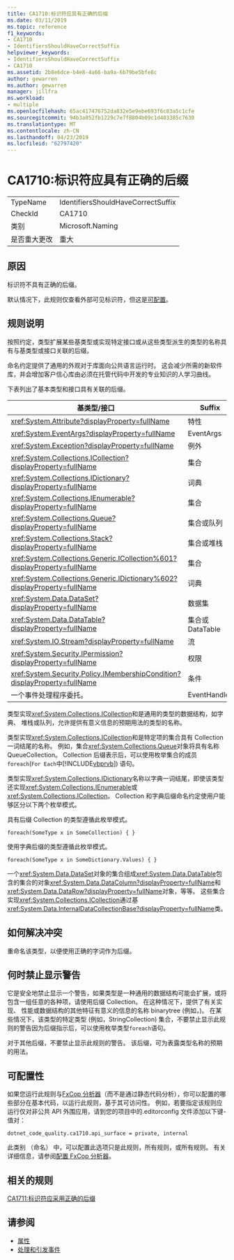 ```yaml
---
title: CA1710:标识符应具有正确的后缀
ms.date: 03/11/2019
ms.topic: reference
f1_keywords:
- CA1710
- IdentifiersShouldHaveCorrectSuffix
helpviewer_keywords:
- IdentifiersShouldHaveCorrectSuffix
- CA1710
ms.assetid: 2b8e6dce-b4e8-4a66-ba9a-6b79be5bfe8c
author: gewarren
ms.author: gewarren
manager: jillfra
ms.workload:
- multiple
ms.openlocfilehash: 65ac417476752da832e5e9ebe693f6c83a5c1cfe
ms.sourcegitcommit: 94b3a052fb1229c7e7f8804b09c1d403385c7630
ms.translationtype: MT
ms.contentlocale: zh-CN
ms.lasthandoff: 04/23/2019
ms.locfileid: "62797420"
---
```

# <a name="ca1710-identifiers-should-have-correct-suffix"></a>CA1710:标识符应具有正确的后缀

|||
|-|-|
|TypeName|IdentifiersShouldHaveCorrectSuffix|
|CheckId|CA1710|
|类别|Microsoft.Naming|
|是否重大更改|重大|

## <a name="cause"></a>原因

标识符不具有正确的后缀。

默认情况下，此规则仅查看外部可见标识符，但这是[可配置](#configurability)。

## <a name="rule-description"></a>规则说明

按照约定，类型扩展某些基类型或实现特定接口或从这些类型派生的类型的名称具有与基类型或接口关联的后缀。

命名约定提供了通用的外观对于库面向公共语言运行时。 这会减少所需的新软件库，并会增加客户信心库由必须在托管代码中开发的专业知识的人学习曲线。

下表列出了基本类型和接口具有关联的后缀。

|基类型/接口|Suffix|
|--------------------------|------------|
|<xref:System.Attribute?displayProperty=fullName>|特性|
|<xref:System.EventArgs?displayProperty=fullName>|EventArgs|
|<xref:System.Exception?displayProperty=fullName>|例外|
|<xref:System.Collections.ICollection?displayProperty=fullName>|集合|
|<xref:System.Collections.IDictionary?displayProperty=fullName>|词典|
|<xref:System.Collections.IEnumerable?displayProperty=fullName>|集合|
|<xref:System.Collections.Queue?displayProperty=fullName>|集合或队列|
|<xref:System.Collections.Stack?displayProperty=fullName>|集合或堆栈|
|<xref:System.Collections.Generic.ICollection%601?displayProperty=fullName>|集合|
|<xref:System.Collections.Generic.IDictionary%602?displayProperty=fullName>|词典|
|<xref:System.Data.DataSet?displayProperty=fullName>|数据集|
|<xref:System.Data.DataTable?displayProperty=fullName>|集合或 DataTable|
|<xref:System.IO.Stream?displayProperty=fullName>|流|
|<xref:System.Security.IPermission?displayProperty=fullName>|权限|
|<xref:System.Security.Policy.IMembershipCondition?displayProperty=fullName>|条件|
|一个事件处理程序委托。|EventHandler|

类型实现<xref:System.Collections.ICollection>和是通用的类型的数据结构，如字典、 堆栈或队列，允许提供有意义信息的预期用法的类型的名称。

类型实现<xref:System.Collections.ICollection>和是特定项的集合具有 Collection 一词结尾的名称。 例如，集合<xref:System.Collections.Queue>对象将具有名称 QueueCollection。 Collection 后缀表示后，可以使用枚举集合的成员`foreach`(`For Each`中[!INCLUDE[vbprvb](../code-quality/includes/vbprvb_md.md)]) 语句。

类型实现<xref:System.Collections.IDictionary>名称以字典一词结尾，即使该类型还实现<xref:System.Collections.IEnumerable>或<xref:System.Collections.ICollection>。 Collection 和字典后缀命名约定使用户能够区分以下两个枚举模式。

具有后缀 Collection 的类型遵循此枚举模式。

```
foreach(SomeType x in SomeCollection) { }
```

使用字典后缀的类型遵循此枚举模式。

```
foreach(SomeType x in SomeDictionary.Values) { }
```

一个<xref:System.Data.DataSet>对象的集合组成<xref:System.Data.DataTable>包含的集合的对象<xref:System.Data.DataColumn?displayProperty=fullName>和<xref:System.Data.DataRow?displayProperty=fullName>对象，等等。 这些集合实现<xref:System.Collections.ICollection>通过基<xref:System.Data.InternalDataCollectionBase?displayProperty=fullName>类。

## <a name="how-to-fix-violations"></a>如何解决冲突

重命名该类型，以便使用正确的字词作为后缀。

## <a name="when-to-suppress-warnings"></a>何时禁止显示警告

它是安全地禁止显示一个警告，如果类型是一种通用的数据结构可能会扩展，或将包含一组任意的各种项，请使用后缀 Collection。 在这种情况下，提供了有关实现、 性能或数据结构的其他特征有意义的信息的名称 binarytree (例如，)。 在某些情况下，该类型的特定类型 (例如，StringCollection) 集合，不要禁止显示此规则的警告因为后缀指示后，可以使用枚举类型`foreach`语句。

对于其他后缀，不要禁止显示此规则的警告。 该后缀，可为表露类型名称的预期的用法。

## <a name="configurability"></a>可配置性

如果您运行此规则与[FxCop 分析器](install-fxcop-analyzers.md)（而不是通过静态代码分析），你可以配置的哪些部分在基本代码，以运行此规则，基于其可访问性。 例如，若要指定该规则应运行仅对非公共 API 外围应用，请到您的项目中的.editorconfig 文件添加以下键-值对：

```
dotnet_code_quality.ca1710.api_surface = private, internal
```

此类别 （命名） 中，可以配置此选项只是此规则，所有规则，或所有规则。 有关详细信息，请参阅[配置 FxCop 分析器](configure-fxcop-analyzers.md)。

## <a name="related-rules"></a>相关的规则

[CA1711:标识符应采用正确的后缀](../code-quality/ca1711-identifiers-should-not-have-incorrect-suffix.md)

## <a name="see-also"></a>请参阅

- [属性](/dotnet/standard/design-guidelines/attributes)
- [处理和引发事件](/dotnet/standard/events/index)